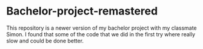 # Bachelor-project-remastered
This repository is a newer version of my bachelor project with my classmate Simon. I found that some of the code that we did in the first try where really slow and could be done better.
